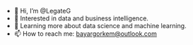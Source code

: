 - 👋 Hi, I’m @LegateG
- 👀 Interested in data and business intelligence.
- 🌱 Learning more about data science and machine learning.
- 📫 How to reach me: bayargorkem@outlook.com

<!---
LegateG/LegateG is a ✨ special ✨ repository because its `README.md` (this file) appears on your GitHub profile.
You can click the Preview link to take a look at your changes.
--->
